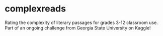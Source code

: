 # complexreads
Rating the complexity of literary passages for grades 3-12 classroom use. Part of an ongoing challenge from Georgia State University on Kaggle!
